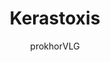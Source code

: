 ---
title: "Kerastoxis"
excerpt: "This is the miracle drug of Unturned Stones. If there was one invention other than the torch drive that could be implicated as the thing that drove humanity beyond their terrestrial homes, it would be kerastoxis: a solution of blood thinners, adrenaline, and a thousand other drugs that turn the fleshy human body into a hardened cocoon resistant against the strongest onslaught of interstellar forces."
author: "prokhorVLG"

raw: kerastoxis
permalink: /codex/technology/medical-science/kerastoxis
layout: blank_page

page_highlight: "#edc920"
image: "/assets/images/codex/technology/kera.png"

page_features: [
                {
                  type: 'codexHead', init: {
                    id: 'codexHead',

                    toc: [ 
                      { title: '-', url: '-' },
                    ],
                    no_toc: true,

                    title: "Kerastoxis",
                    flavor: "",
                    flavor_url: '',

                    description: "<p class='text-left'>This is the miracle drug of the modern world. If there was one invention other than the torch drive that could be implicated as the thing that drove humanity beyond their terrestrial homes, it would be kerastoxis: a solution of blood thinners, adrenaline, and a thousand other drugs that turn the fleshy human body into a hardened cocoon resistant against the strongest onslaught of interstellar forces.</p>

                    <p class='text-left'>There is a catch, however. Kera is addictive - and taking it while <em>not</em> accelerating is potentially lethal.</p>",

                    image: "/assets/images/codex/technology/kera.png",
                    imageBlurb: "wheeee!",
                    lower_clear: 'codexLowerClear', 
                  }
                },
                {
                  type: 'paddingBar', init: {
                    size: '60px',
                  }
                },
              ]
---